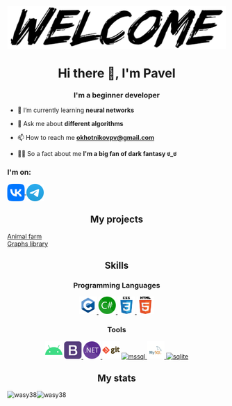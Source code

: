 <p align="center"><img align="center" alt="Welcome" src="https://github.com/wasy38/wasy38/blob/main/assets/welcome.png"> </p>

<h1 align="center">Hi there 👋, I'm Pavel</h1>
<h3 align="center">I'm a beginner developer</h3>

- 🔬 I’m currently learning **neural networks**

- 💬 Ask me about **different algorithms**

- 📫 How to reach me **okhotnikovpv@gmail.com**

- 🤷‍♂️ So a fact about me **I'm a big fan of dark fantasy ಠ_ಠ**

<h3 align="left">I'm on:</h3>
<p align="left">
<a href="https://vk.com/okhotnikov96" target="blank"><img align="center" src="https://github.com/wasy38/wasy38/blob/main/assets/vk.png" alt="okhotnikov96" height="40" width="40" /> </a>
<a href="https://t.me/wasy38" target="blank"><img align="center" src="https://raw.githubusercontent.com/wasy38/wasy38/main/assets/telegram.webp" alt="@wasy38" height="40" width="40" /> </a>
</p>

<h2 align="center">My projects</h2>
<p align="left">
    <a href="https://github.com/wasy38/AnimalFarm">Animal farm</a>
    <br/>
    <a href="https://github.com/wasy38/FastGraphs">Graphs library</a>
</p>

<h2 align="center">Skills</h2>
<h3 align="center">Programming Languages</h3>
<p align="center">
    <a href="https://github.com/topics/c" target="_blank" rel="noreferrer"> <img src="https://raw.githubusercontent.com/github/explore/f3e22f0dca2be955676bc70d6214b95b13354ee8/topics/c/c.png" alt="c" width="40" height="40"/> </a>
    <a href="https://github.com/topics/csharp" target="_blank" rel="noreferrer"> <img src="https://raw.githubusercontent.com/github/explore/80688e429a7d4ef2fca1e82350fe8e3517d3494d/topics/csharp/csharp.png" alt="csharp" width="40" height="40"/> </a>
    <a href="https://github.com/topics/css" target="_blank" rel="noreferrer"> <img src="https://raw.githubusercontent.com/github/explore/80688e429a7d4ef2fca1e82350fe8e3517d3494d/topics/css/css.png" alt="css" width="40" height="40"/> </a>
    <a href="https://github.com/topics/html" target="_blank" rel="noreferrer"> <img src="https://raw.githubusercontent.com/github/explore/80688e429a7d4ef2fca1e82350fe8e3517d3494d/topics/html/html.png" alt="html5" width="40" height="40"/> </a>
</p>

<h3 align="center">Tools</h3>
<p align="center">
    <a href="https://github.com/topics/android" target="_blank" rel="noreferrer"> <img src="https://raw.githubusercontent.com/github/explore/8baf984947f4d9c32006bd03fa4c51ff91aadf8d/topics/android/android.png" alt="android" width="40" height="40"/></a>
    <a href="https://github.com/topics/bootstrap" target="_blank" rel="noreferrer"> <img src="https://raw.githubusercontent.com/github/explore/80688e429a7d4ef2fca1e82350fe8e3517d3494d/topics/bootstrap/bootstrap.png" alt="bootstrap" width="40" height="40"/> </a>
    <a href="https://github.com/topics/dotnet" target="_blank" rel="noreferrer"> <img src="https://raw.githubusercontent.com/github/explore/93d8a67084f94b2a444e510199a6e7622e5b09a3/topics/dotnet/dotnet.png" alt="dotnet" width="40" height="40"/> </a>
    <a href="https://github.com/topics/git" target="_blank" rel="noreferrer"> <img src="https://raw.githubusercontent.com/github/explore/80688e429a7d4ef2fca1e82350fe8e3517d3494d/topics/git/git.png" alt="git" width="40" height="40"/></a>
    <a href="https://github.com/topics/sql" target="_blank" rel="noreferrer"> <img src="https://www.svgrepo.com/show/303229/microsoft-sql-server-logo.svg" alt="mssql" width="40" height="40"/> </a>
    <a href="https://github.com/topics/mysql" target="_blank" rel="noreferrer"> <img src="https://raw.githubusercontent.com/github/explore/80688e429a7d4ef2fca1e82350fe8e3517d3494d/topics/mysql/mysql.png" alt="mysql" width="40" height="40"/> </a>
    <a href="https://github.com/topics/sql" target="_blank" rel="noreferrer"> <img src="https://www.vectorlogo.zone/logos/sqlite/sqlite-icon.svg" alt="sqlite" width="40" height="40"/> </a>
</p>
<h2 align="center">My stats</h2>
<p><img align="left" src="https://github-readme-stats.vercel.app/api/top-langs?username=wasy38&show_icons=true&locale=en&layout=compact" alt="wasy38" /></p>
<p>&nbsp;<img align="left" src="https://github-readme-stats.vercel.app/api?username=wasy38&show_icons=true&locale=en" alt="wasy38" /></p>
